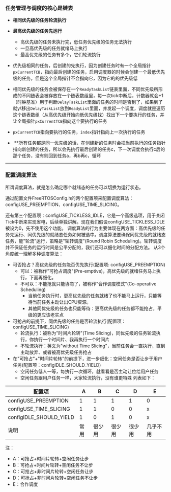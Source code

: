 
### **任务管理与调度的核心是链表**

- **相同优先级的任务轮流执行**
- **最高优先级的任务先运行**
	- 高优先级的任务未执行完，低任务优先级的任务无法执行
	- 一旦高优先级的任务就绪马上执行
	- 最高优先级的任务有多个，它们轮流执行

- 优先级相同的任务，后创建的先执行，因为创建任务时有一个全局指针`pxCurrentTCB`，指向最后创建的任务，启用调度器的时候会创建一个最低优先级的任务，但是这个全局指针不会指向它，因为它的的优先级低

- 相同优先级的任务会被保存在一个`ReadyTaskList`链表里面，不同优先级所形成的不同链表会被存放在一个链表数组里，每一次tick中断后，计数器就会+1（时钟基准）用于判断`DelayTaskList`里面的任务的时间是否到了，如果到了就y\移出`DelayTaskList`放到`ReadyList`里面，并发起一个调度，调度就是遍历这个链表数组（从高优先级开始向低优先级找）找出下一个要执行的任务，并让全局指针`pxCurrentTCB`指向这个要执行的任务
- `pxCurrentTCB`指向要执行的任务，`index`指针指向上一次执行的任务

-  **所有任务都是同一优先级的话，在创建新的任务时会把当前执行的任务指针指向新创建的任务，所以会先执行最后创建的任务c，下一次调度会执行c后的那个任务，没有则回到任务a，再b再c，循环

---
### 配置调度算法

所谓调度算法，就是怎么确定哪个就绪态的任务可以切换为运行状态。

通过配置文件FreeRTOSConfig.h的两个配置项来配置调度算法：configUSE_PREEMPTION、configUSE_TIME_SLICING。

还有第三个配置项：configUSE_TICKLESS_IDLE，它是一个高级选项，用于关闭Tick中断来实现省电，后续单独讲解。现在我们假设configUSE_TICKLESS_IDLE被设为0，先不使用这个功能。 调度算法的行为主要体现在两方面：高优先级的任务先运行、同优先级的就绪态任务如何被选中。调度算法要确保同优先级的就绪态任务，能"轮流"运行，策略是"轮转调度"(Round Robin Scheduling)。轮转调度并不保证任务的运行时间是公平分配的，我们还可以细化时间的分配方法。 从3个角度统一理解多种调度算法：

- 可否抢占？高优先级的任务能否优先执行(配置项: configUSE_PREEMPTION)
    - 可以：被称作"可抢占调度"(Pre-emptive)，高优先级的就绪任务马上执行，下面再细化。
    - 不可以：不能抢就只能协商了，被称作"合作调度模式"(Co-operative Scheduling)
        - 当前任务执行时，更高优先级的任务就绪了也不能马上运行，只能等待当前任务主动让出CPU资源。
        - 其他同优先级的任务也只能等待：更高优先级的任务都不能抢占，平级的更应该老实点
- 可抢占的前提下，同优先级的任务是否轮流执行(配置项：configUSE_TIME_SLICING)
    - 轮流执行：被称为"时间片轮转"(Time Slicing)，同优先级的任务轮流执行，你执行一个时间片、我再执行一个时间片
    - 不轮流执行：英文为"without Time Slicing"，当前任务会一直执行，直到主动放弃、或者被高优先级任务抢占
- 在"可抢占"+"时间片轮转"的前提下，进一步细化：空闲任务是否让步于用户任务(配置项：configIDLE_SHOULD_YIELD)
    - 空闲任务低人一等，每执行一次循环，就看看是否主动让位给用户任务
    - 空闲任务跟用户任务一样，大家轮流执行，没有谁更特殊 列表如下：

|**配置项**|**A**|**B**|**C**|**D**|**E**|
|---|---|---|---|---|---|
|configUSE_PREEMPTION|1|1|1|1|0|
|configUSE_TIME_SLICING|1|1|0|0|x|
|configIDLE_SHOULD_YIELD|1|0|1|0|x|
|说明|常用|很少用|很少用|很少用|几乎不用|

注：

- A：可抢占+时间片轮转+空闲任务让步
- B：可抢占+时间片轮转+空闲任务不让步
- C：可抢占+非时间片轮转+空闲任务让步
- D：可抢占+非时间片轮转+空闲任务不让步
- E：合作调度